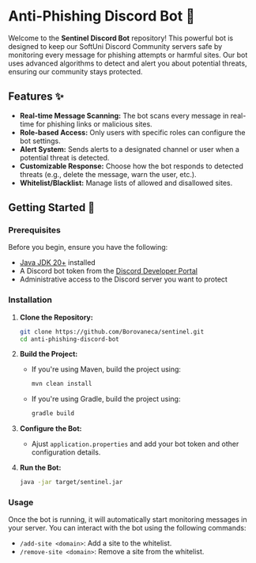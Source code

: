 # Anti-Phishing Discord Bot 🤖

Welcome to the **Sentinel Discord Bot** repository! This powerful bot is designed to keep our SoftUni Discord Community servers safe by monitoring every message for phishing attempts or harmful sites. Our bot uses advanced algorithms to detect and alert you about potential threats, ensuring our community stays protected.


## Features ✨

- **Real-time Message Scanning:** The bot scans every message in real-time for phishing links or malicious sites.
- **Role-based Access:** Only users with specific roles can configure the bot settings.
- **Alert System:** Sends alerts to a designated channel or user when a potential threat is detected.
- **Customizable Response:** Choose how the bot responds to detected threats (e.g., delete the message, warn the user, etc.).
- **Whitelist/Blacklist:** Manage lists of allowed and disallowed sites.

## Getting Started 🚀

### Prerequisites

Before you begin, ensure you have the following:

- [Java JDK 20+](https://www.oracle.com/java/technologies/downloads/) installed
- A Discord bot token from the [Discord Developer Portal](https://discord.com/developers/applications)
- Administrative access to the Discord server you want to protect

### Installation

1. **Clone the Repository:**
    ```bash
    git clone https://github.com/Borovaneca/sentinel.git
    cd anti-phishing-discord-bot
    ```

2. **Build the Project:**
    - If you're using Maven, build the project using:
      ```bash
      mvn clean install
      ```
    - If you're using Gradle, build the project using:
      ```bash
      gradle build
      ```

3. **Configure the Bot:**
    - Ajust `application.properties` and add your bot token and other configuration details.

4. **Run the Bot:**
    ```bash
    java -jar target/sentinel.jar
    ```

### Usage

Once the bot is running, it will automatically start monitoring messages in your server. You can interact with the bot using the following commands:

- `/add-site <domain>`: Add a site to the whitelist.
- `/remove-site <domain>`: Remove a site from the whitelist.
